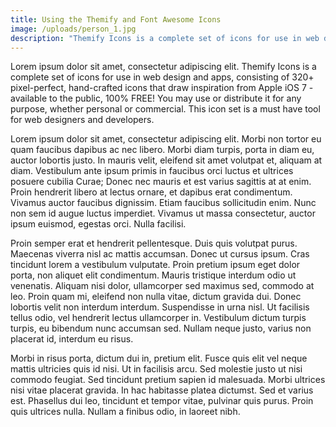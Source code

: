 ```yaml
---
title: Using the Themify and Font Awesome Icons
image: /uploads/person_1.jpg
description: "Themify Icons is a complete set of icons for use in web design and apps, consisting of 320+ pixel-perfect, hand-crafted icons that draw inspiration from Apple iOS 7!"
---
```


Lorem ipsum dolor sit amet, consectetur adipiscing elit. Themify Icons is a complete set of icons for use in web design and apps, consisting of 320+ pixel-perfect, hand-crafted icons that draw inspiration from Apple iOS 7 - available to the public, 100% FREE! You may use or distribute it for any purpose, whether personal or commercial. This icon set is a must have tool for web designers and developers.

Lorem ipsum dolor sit amet, consectetur adipiscing elit. Morbi non tortor eu quam faucibus dapibus ac nec libero. Morbi diam turpis, porta in diam eu, auctor lobortis justo. In mauris velit, eleifend sit amet volutpat et, aliquam at diam. Vestibulum ante ipsum primis in faucibus orci luctus et ultrices posuere cubilia Curae; Donec nec mauris et est varius sagittis at at enim. Proin hendrerit libero at lectus ornare, et dapibus erat condimentum. Vivamus auctor faucibus dignissim. Etiam faucibus sollicitudin enim. Nunc non sem id augue luctus imperdiet. Vivamus ut massa consectetur, auctor ipsum euismod, egestas orci. Nulla facilisi.

Proin semper erat et hendrerit pellentesque. Duis quis volutpat purus. Maecenas viverra nisl ac mattis accumsan. Donec ut cursus ipsum. Cras tincidunt lorem a vestibulum vulputate. Proin pretium ipsum eget dolor porta, non aliquet elit condimentum. Mauris tristique interdum odio ut venenatis. Aliquam nisi dolor, ullamcorper sed maximus sed, commodo at leo. Proin quam mi, eleifend non nulla vitae, dictum gravida dui. Donec lobortis velit non interdum interdum. Suspendisse in urna nisl. Ut facilisis tellus odio, vel hendrerit lectus ullamcorper in. Vestibulum dictum turpis turpis, eu bibendum nunc accumsan sed. Nullam neque justo, varius non placerat id, interdum eu risus.

Morbi in risus porta, dictum dui in, pretium elit. Fusce quis elit vel neque mattis ultricies quis id nisi. Ut in facilisis arcu. Sed molestie justo ut nisi commodo feugiat. Sed tincidunt pretium sapien id malesuada. Morbi ultrices nisi vitae placerat gravida. In hac habitasse platea dictumst. Sed et varius est. Phasellus dui leo, tincidunt et tempor vitae, pulvinar quis purus. Proin quis ultrices nulla. Nullam a finibus odio, in laoreet nibh.